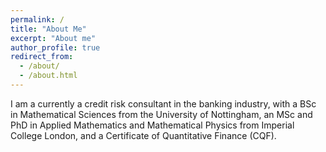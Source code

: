 ```yaml
---
permalink: /
title: "About Me"
excerpt: "About me"
author_profile: true
redirect_from: 
  - /about/
  - /about.html
---
```


I am a currently a credit risk consultant in the banking industry, with a BSc in Mathematical Sciences from the University of Nottingham, an MSc and PhD in Applied Mathematics and Mathematical Physics from Imperial College London, and a Certificate of Quantitative Finance (CQF). 
